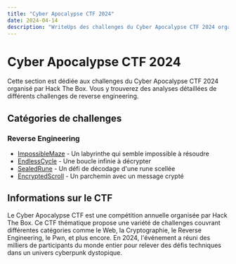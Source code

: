 ```yaml
---
title: "Cyber Apocalypse CTF 2024"
date: 2024-04-14
description: "WriteUps des challenges du Cyber Apocalypse CTF 2024 organisé par Hack The Box"
---
```


# Cyber Apocalypse CTF 2024

Cette section est dédiée aux challenges du Cyber Apocalypse CTF 2024 organisé par Hack The Box. Vous y trouverez des analyses détaillées de différents challenges de reverse engineering.

## Catégories de challenges

### Reverse Engineering
- [ImpossibleMaze](/writeups/cyber-apocalypse/2024-04-14-impossiblemaze/) - Un labyrinthe qui semble impossible à résoudre
- [EndlessCycle](/writeups/cyber-apocalypse/2024-04-14-endlesscycle/) - Une boucle infinie à décrypter
- [SealedRune](/writeups/cyber-apocalypse/2024-04-14-sealedrune/) - Un défi de décodage d'une rune scellée
- [EncryptedScroll](/writeups/cyber-apocalypse/2024-04-14-encryptedscroll/) - Un parchemin avec un message crypté

## Informations sur le CTF

Le Cyber Apocalypse CTF est une compétition annuelle organisée par Hack The Box. Ce CTF thématique propose une variété de challenges couvrant différentes catégories comme le Web, la Cryptographie, le Reverse Engineering, le Pwn, et plus encore. En 2024, l'événement a réuni des milliers de participants du monde entier pour relever des défis techniques dans un univers cyberpunk dystopique. 